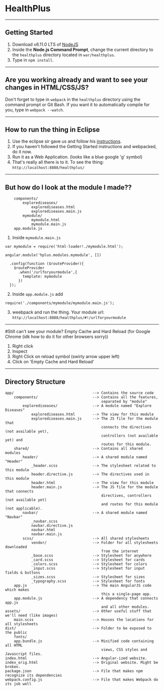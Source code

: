 # HealthPlus
------
## Getting Started
1. Download v6.11.0 LTS of [NodeJS][node]
2. Inside the **Node.js Command Prompt**, change the current directory to the `healthplus` directory located in `war/healthplus`.
3. Type in `npm install`.
---   ---

## Are you working already and want to see your changes in HTML/CSS/JS?  
Don't forget to type in `webpack` in the `healthplus` directory using the command prompt or Git Bash. 
If you want it to automatically compile for you, type in `webpack --watch`.

------

## How to run the thing in Eclipse
1. Use the eclipse sir gave us and follow his [instructions][instruction].
2. If you haven't followed the Getting Started instructions and webpacked, do it now.
3. Run it as a Web Application. (looks like a blue google 'g' symbol)
4. That's really all there is to it. To see the thing: `http://localhost:8888/healthplus/`

------

## But how do I look at the module I made??
```
    components/                         
        explorediseases/                
            explorediseases.html        
            explorediseases.main.js     
        mymodule/                
            mymodule.html        
            mymodule.main.js   
    app.module.js     
```

1. Inside `mymodule.main.js`
```
var mymodule = require('html-loader!./mymodule.html');

angular.module('hplus.modules.mymodule', [])

  .config(function ($routeProvider){  
    $routeProvider
      .when('/urlforyourmodule',{
        template: mymodule
      })
  });

```

2. Inside `app.module.js` add
```
require('./components/mymodule/mymodule.main.js');
```

3. weebpack and run the thing. Your module url: `http://localhost:8888/healthplus/#!/urlforyourmodule`

------

#Still can't see your module? 
Empty Cache and Hard Reload (for Google Chrome (idk how to do it for other browsers sorry))
1. Right click 
2. Inspect
3. Right Click on reload symbol (swirly arrow upper left)
4. Click on 'Empty Cache and Hard Reload'

------
## Directory Structure
```
app/                                    --> Contains the source code
    components/                         --> Contains all the features, 
                                            separated by "module"
        explorediseases/                --> A module named "Explore Diseases"
            explorediseases.html        --> The view for this module
            explorediseases.main.js     --> The JS file for the module that 
                                            connects the directives (not available yet),
                                            controllers (not available yet) and 
                                            routes for this module.
    shared/                             --> Contains all shared modules
        header/                         --> A shared module named "Header"
            _header.scss                --> The stylesheet related to this module
            header.directive.js         --> The directives used in this module
            header.html                 --> The view for this module
            header.main.js              --> The JS file for the module that connects 
                                            directives, controllers (not available yet)
                                            and routes for this module (not applicable).
        navbar/                         --> A shared module named "Navbar"
            _navbar.scss
            navbar.directive.js
            navbar.html
            navbar.main.js
        scss/                           --> All shared stylesheets
            vendor/                     --> Folder for all stylesheets downloaded 
                                            from the internet
            _base.scss                  --> Stylesheet for anywhere
            _card.scss                  --> Stylesheet for cards
            _colors.scss                --> Stylesheet for colors
            _input.scss                 --> Stylesheet for input fields & buttons
            _sizes.scss                 --> Stylesheet for sizes
            _typography.scss            --> Stylesheet for fonts
    app.js                              --> The main AngularJS code which makes
                                            this a single-page app.
    app.module.js                       --> A dependency that connects app.js
                                            and all other modules.
assets/                                 --> Other useful stuff that we'll need (like images)
    main.scss                           --> Houses the locations for all stylesheets
dist/                                   --> Folder to be exposed to the public
    fonts/
    app.bundle.js                       --> Minified code containing all HTML 
                                            views, CSS styles and Javascript files.
index.html                              --> Angular-ized website.
index_orig.html                         --> Original website. Might be broken.
package.json                            --> File that makes npm recognize its dependencies
webpack.config.js                       --> File that makes Webpack do its job well
```

[node]: https://nodejs.org/en/
[instruction]: https://drive.google.com/drive/folders/0B9VWiPnJTkPAVWltXzE4VExuVzg
